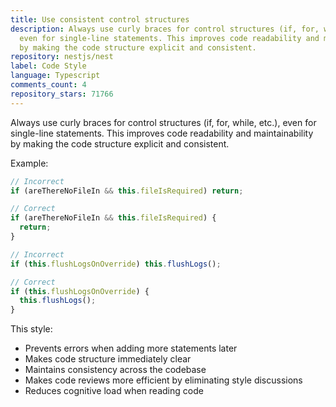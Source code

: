 ```yaml
---
title: Use consistent control structures
description: Always use curly braces for control structures (if, for, while, etc.),
  even for single-line statements. This improves code readability and maintainability
  by making the code structure explicit and consistent.
repository: nestjs/nest
label: Code Style
language: Typescript
comments_count: 4
repository_stars: 71766
---
```


Always use curly braces for control structures (if, for, while, etc.), even for single-line statements. This improves code readability and maintainability by making the code structure explicit and consistent.

Example:
```typescript
// Incorrect
if (areThereNoFileIn && this.fileIsRequired) return;

// Correct
if (areThereNoFileIn && this.fileIsRequired) {
  return;
}

// Incorrect
if (this.flushLogsOnOverride) this.flushLogs();

// Correct
if (this.flushLogsOnOverride) {
  this.flushLogs();
}
```

This style:
- Prevents errors when adding more statements later
- Makes code structure immediately clear
- Maintains consistency across the codebase
- Makes code reviews more efficient by eliminating style discussions
- Reduces cognitive load when reading code